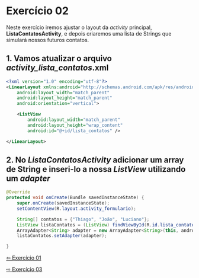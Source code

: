 # Exercício 02
Neste exercício iremos ajustar o layout da _activity_ principal, __ListaContatosActivity__, e depois criaremos uma lista de Strings que simulará nossos futuros contatos.

## 1. Vamos atualizar o arquivo _activity\_lista\_contatos_.xml
```xml
<?xml version="1.0" encoding="utf-8"?>
<LinearLayout xmlns:android="http://schemas.android.com/apk/res/android"
    android:layout_width="match_parent"
    android:layout_height="match_parent"
    android:orientation="vertical">

    <ListView
        android:layout_width="match_parent"
        android:layout_height="wrap_content"
        android:id="@+id/lista_contatos" />

</LinearLayout>
```

## 2. No _ListaContatosActivity_ adicionar um array de String e inseri-lo a nossa _ListView_ utilizando um _adapter_
```java
@Override
protected void onCreate(Bundle savedInstanceState) {
    super.onCreate(savedInstanceState);
    setContentView(R.layout.activity_formulario);

    String[] contatos = {"Thiago", "João", "Luciano"};
    ListView listaContatos = (ListView) findViewById(R.id.lista_contatos);
    ArrayAdapter<String> adapter = new ArrayAdapter<String>(this, android.R.layout.simple_list_item_1, contatos);
    listaContatos.setAdapter(adapter);

}
```
[⇦ Exercício 01](https://github.com/medeirosthiiago/seicom-android/tree/master/exercicios/exer-01)

[⇨ Exercício 03](https://github.com/medeirosthiiago/seicom-android/tree/master/exercicios/exer-03)
